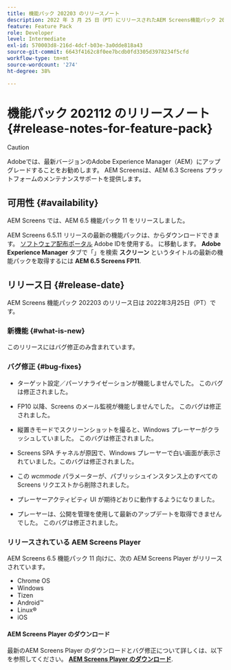 ```yaml
---
title: 機能パック 202203 のリリースノート
description: 2022 年 3 月 25 日（PT）にリリースされたAEM Screens機能パック 202203 について説明します。
feature: Feature Pack
role: Developer
level: Intermediate
exl-id: 570003d8-216d-4dcf-b03e-3a0dde818a43
source-git-commit: 6643f4162c8f0ee7bcdb0fd3305d3978234f5cfd
workflow-type: tm+mt
source-wordcount: '274'
ht-degree: 38%

---
```


# 機能パック 202112 のリリースノート {#release-notes-for-feature-pack}

>[!CAUTION]
>Adobeでは、最新バージョンのAdobe Experience Manager（AEM）にアップグレードすることをお勧めします。 AEM Screensは、AEM 6.3 Screens プラットフォームのメンテナンスサポートを提供します。

## 可用性 {#availability}

AEM Screens では、AEM 6.5 機能パック 11 をリリースしました。

AEM Screens 6.5.11 リリースの最新の機能パックは、からダウンロードできます。 [ソフトウェア配布ポータル](https://experience.adobe.com/#/downloads/content/software-distribution/en/aem.html) Adobe IDを使用する。 に移動します。 **Adobe Experience Manager** タブで「」を検索 **スクリーン** というタイトルの最新の機能パックを取得するには **AEM 6.5 Screens FP11**.

## リリース日 {#release-date}

AEM Screens 機能パック 202203 のリリース日は 2022年3月25日（PT）です。

### 新機能 {#what-is-new}

このリリースにはバグ修正のみ含まれています。

### バグ修正 {#bug-fixes}

* ターゲット設定／パーソナライゼーションが機能しませんでした。 このバグは修正されました。

* FP10 以降、Screens のメール監視が機能しませんでした。 このバグは修正されました。

* 縦置きモードでスクリーンショットを撮ると、Windows プレーヤーがクラッシュしていました。 このバグは修正されました。

* Screens SPA チャネルが原因で、Windows プレーヤーで白い画面が表示されていました。このバグは修正されました。

* この *wcmmode* パラメーターが、パブリッシュインスタンス上のすべての Screens リクエストから削除されました。

* プレーヤーアクティビティ UI が期待どおりに動作するようになりました。

* プレーヤーは、公開を管理を使用して最新のアップデートを取得できませんでした。 このバグは修正されました。

### リリースされている AEM Screens Player

AEM Screens 6.5 機能パック 11 向けに、次の AEM Screens Player がリリースされています。

* Chrome OS
* Windows
* Tizen
* Android™
* Linux®
* iOS

#### AEM Screens Player のダウンロード 

最新のAEM Screens Player のダウンロードとバグ修正について詳しくは、以下を参照してください。 **[AEM Screens Player のダウンロード](https://download.macromedia.com/screens/index.html)**.
